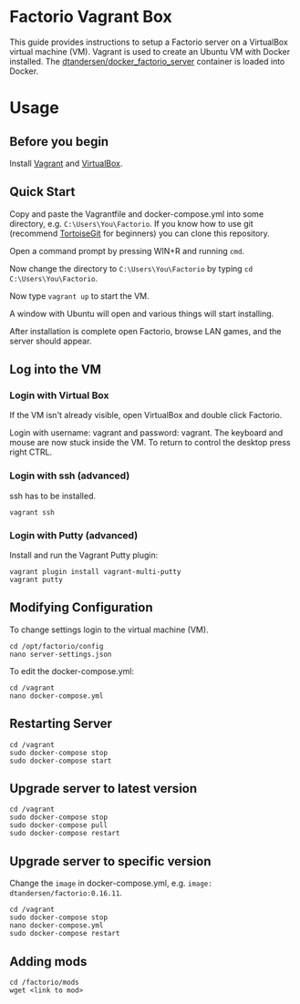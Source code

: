 # Factorio Vagrant Box

This guide provides instructions to setup a Factorio server on a VirtualBox virtual machine (VM). Vagrant is used to create an Ubuntu VM with Docker installed. The [dtandersen/docker_factorio_server](https://github.com/dtandersen/docker_factorio_server) container is loaded into Docker.

# Usage

## Before you begin

Install [Vagrant](https://www.vagrantup.com/downloads.html) and [VirtualBox](https://www.virtualbox.org/wiki/Downloads).

## Quick Start

Copy and paste the Vagrantfile and docker-compose.yml into some directory, e.g. `C:\Users\You\Factorio`. If you know how to use git (recommend [TortoiseGit](https://tortoisegit.org/download/) for beginners) you can clone this repository.

Open a command prompt by pressing WIN+R and running `cmd`.

Now change the directory to `C:\Users\You\Factorio` by typing `cd C:\Users\You\Factorio`.

Now type `vagrant up` to start the VM.

A window with Ubuntu will open and various things will start installing.

After installation is complete open Factorio, browse LAN games, and the server should appear.

## Log into the VM

### Login with Virtual Box

If the VM isn't already visible, open VirtualBox and double click Factorio.

Login with username: vagrant and password: vagrant. The keyboard and mouse are now stuck inside the VM. To return to control the desktop press right CTRL.

### Login with ssh (advanced)

ssh has to be installed.

```
vagrant ssh
```

### Login with Putty (advanced)

Install and run the Vagrant Putty plugin:

```
vagrant plugin install vagrant-multi-putty
vagrant putty
```

## Modifying Configuration

To change settings login to the virtual machine (VM). 

```
cd /opt/factorio/config
nano server-settings.json
```

To edit the docker-compose.yml:

```
cd /vagrant
nano docker-compose.yml
```

## Restarting Server

```
cd /vagrant
sudo docker-compose stop
sudo docker-compose start
```

## Upgrade server to latest version

```
cd /vagrant
sudo docker-compose stop
sudo docker-compose pull
sudo docker-compose restart
```

## Upgrade server to specific version

Change the `image` in docker-compose.yml, e.g. `image: dtandersen/factorio:0.16.11`.

```
cd /vagrant
sudo docker-compose stop
nano docker-compose.yml
sudo docker-compose restart
```

## Adding mods

```
cd /factorio/mods
wget <link to mod>
```
